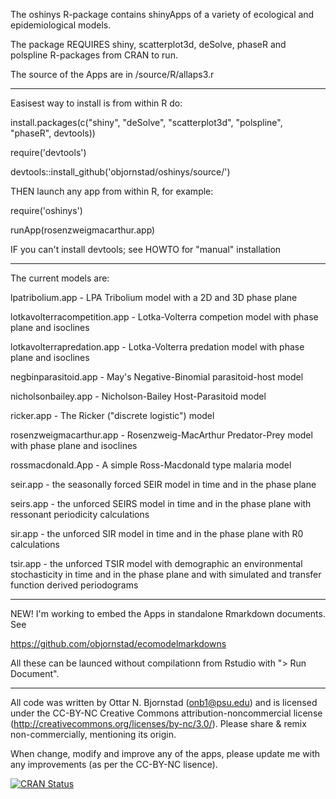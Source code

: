 
The oshinys R-package contains shinyApps of a variety of ecological and epidemiological models. 

The package REQUIRES shiny,
    scatterplot3d,
    deSolve,
    phaseR and
    polspline R-packages from CRAN to run.
    
The source of the Apps are in /source/R/allaps3.r
________________________________________

Easisest way to install is from within R do:

install.packages(c("shiny", "deSolve", "scatterplot3d", "polspline", "phaseR", devtools))

require('devtools')

devtools::install_github('objornstad/oshinys/source/')

THEN launch any app from within R, for example:

require('oshinys')

runApp(rosenzweigmacarthur.app)


IF you can't install devtools; see HOWTO for "manual" installation
________________________________________

The current models are:

lpatribolium.app - LPA Tribolium model with a 2D and 3D phase plane

lotkavolterracompetition.app - Lotka-Volterra competion model with phase plane and isoclines

lotkavolterrapredation.app - Lotka-Volterra predation model with phase plane and isoclines

negbinparasitoid.app - May's Negative-Binomial parasitoid-host model

nicholsonbailey.app - Nicholson-Bailey Host-Parasitoid model

ricker.app - The Ricker ("discrete logistic") model

rosenzweigmacarthur.app - Rosenzweig-MacArthur Predator-Prey model with phase plane and isoclines

rossmacdonald.App - A simple Ross-Macdonald type malaria model

seir.app - the seasonally forced SEIR model in time and in the phase plane

seirs.app - the unforced SEIRS model in time and in the phase plane with ressonant periodicity calculations

sir.app - the unforced SIR model in time and in the phase plane with R0 calculations

tsir.app - the unforced TSIR model with demographic an environmental stochasticity in time and in 
the phase plane and with simulated and transfer function derived periodograms

______________________________________

NEW! I'm working to embed the Apps in standalone Rmarkdown documents. See

https://github.com/objornstad/ecomodelmarkdowns

All these can be launced without compilationn from Rstudio with "> Run Document".
________________________________

All code was written by Ottar N. Bjornstad (onb1@psu.edu) and is licensed under the CC-BY-NC Creative Commons attribution-noncommercial license (http://creativecommons.org/licenses/by-nc/3.0/). Please share & remix non-commercially, mentioning its origin.

When change, modify and improve any of the apps, please update me with any improvements (as per the CC-BY-NC lisence).

[![CRAN Status](https://www.r-pkg.org/badges/version/oshinys)](https://cran.r-project.org/package=oshinys)
